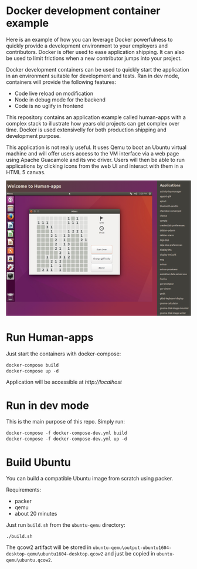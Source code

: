 # Docker development container example

Here is an example of how you can leverage Docker powerfulness to quickly provide a development environment to your employers and contributors.
Docker is ofter used to ease application shipping. It can also be used to limit frictions when a new contributor jumps into your project.

Docker development containers can be used to quickly start the application in an environment suitable for development and tests. Ran in dev mode, containers will provide the following features:

- Code live reload on modification
- Node in debug mode for the backend
- Code is no uglify in frontend

This repository contains an application example called human-apps with a complex stack to illustrate how years old projects can get complex over time. Docker is used extensivelly for both production shipping and development purpose.

This application is not really useful. It uses Qemu to boot an Ubuntu virtual machine and will offer users access to the VM interface via a web page using Apache Guacamole and its vnc driver. Users will then be able to run applications by clicking icons from the web UI and interact with them in a HTML 5 canvas.

![Alt text](/screenshot.png?raw=true "Human-apps screenshot")

# Run Human-apps

Just start the containers with docker-compose:

````
docker-compose build
docker-compose up -d
````

Application will be accessible at *http://localhost*

# Run in dev mode

This is the main purpose of this repo. Simply run:

````
docker-compose -f docker-compose-dev.yml build
docker-compose -f docker-compose-dev.yml up -d
````

# Build Ubuntu

You can build a compatible Ubuntu image from scratch using packer.

Requirements:
- packer
- qemu
- about 20 minutes

Just run `build.sh` from the `ubuntu-qemu` directory:

````
./build.sh
````

The qcow2 artifact will be stored in `ubuntu-qemu\output-ubuntu1604-desktop-qemu\ubuntu1604-desktop.qcow2` and just be copied in `ubuntu-qemu\ubuntu.qcow2`.
